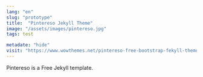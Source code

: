 ```yaml
---
lang: "en"
slug: "prototype"
title:  "Pintereso Jekyll Theme"
image: "/assets/images/pintereso.jpg"
tags: test

metadate: "hide"
visit: "https://www.wowthemes.net/pintereso-free-bootstrap-fekyll-theme/"
---
```

Pintereso is a Free Jekyll template.
